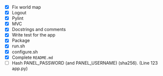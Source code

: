 - [x] Fix world map
- [x] Logout
- [x] Pylint
- [x] MVC
- [x] Docstrings and comments
- [x] Write test for the app
- [x] Package
- [x] run.sh
- [x] configure.sh
- [x] Complete `README.md`
- [ ] Hash PANEL_PASSWORD (and PANEL_USERNAME) (sha256). (Line 123 app.py)

